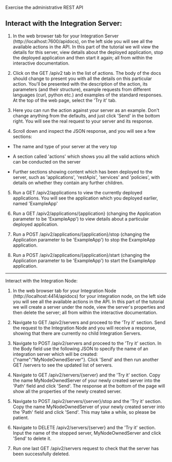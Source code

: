 Exercise the administrative REST API

Interact with the Integration Server: 
------------------------------------------------------------------------------------------------------------------------------------------
1. In the web browser tab for your Integration Server (http://localhost:7600/apidocs), on the left side you will see all the available actions in the API. In this part of the tutorial we will view the details for this server, view details about the deployed application, stop the deployed application and then start it again; all from within the interactive documentation. 

2. Click on the GET /apiv2 tab in the list of actions. The body of the docs should change to present you with all the details on this particular action. You'll be presented with the description of the action, its parameters (and their structure), example requests from different languages (curl, python etc.) and examples of the standard responses. At the top of the web page, select the 'Try it' tab. 

3. Here you can run the action against your server as an example. Don't change anything from the defaults, and just click 'Send' in the bottom right. You will see the real request to your server and its response. 

4. Scroll down and inspect the JSON response, and you will see a few sections:
 - The name and type of your server at the very top
 
 - A section called 'actions' which shows you all the valid actions which can be conducted on the server
 - Further sections showing content which has been deployed to the server, such as 'applications', 'restApis', 'services' and 'policies', with details on whether they contain any further children. 
 
5. Run a GET /apiv2/applications to view the currently deployed applications. You will see the application which you deployed earlier, named 'ExampleApp' 

6. Run a GET /apiv2/applications/{application} (changing the Application parameter to be 'ExampleApp') to view details about a particular deployed application. 

7. Run a POST /apiv2/applications/{application}/stop (changing the Application parameter to be 'ExampleApp') to stop the ExampleApp application. 

8. Run a POST /apiv2/applications/{application}/start (changing the Application parameter to be 'ExampleApp') to start the ExampleApp application. 

--------------------------------------------------------------------------------------------------------------------------------------------------------------

Interact with the Integration Node: 

1. In the web browser tab for your Integration Node (http://localhost:4414/apidocs) for your integration node, on the left side you will see all the available actions in the API. In this part of the tutorial we will create a server under the node, view the server's properties and then delete the server; all from within the interactive documentation. 

2. Navigate to GET /apiv2/servers and proceed to the 'Try it' section. Send the request to the Integration Node and you will receive a response, showing that there are currently no child Integration Servers. 

3. Navigate to POST /apiv2/servers and proceed to the 'Try it' section. In the Body field use the following JSON to specify the name of an integration server which will be created: {"name":"MyNodeOwnedServer"}. Click 'Send' and then run another GET /servers to see the updated list of servers. 

4. Navigate to GET /apiv2/servers/{server} and the 'Try it' section. Copy the name MyNodeOwnedServer of your newly created server into the 'Path' field and click 'Send'. The response at the bottom of the page will show all the properties of the newly created server. 

5. Navigate to POST /apiv2/servers/{server}/stop and the 'Try it' section. Copy the name MyNodeOwnedServer of your newly created server into the 'Path' field and click 'Send'. This may take a while, so please be patient. 

6. Navigate to DELETE /apiv2/servers/{server} and the 'Try it' section. Input the name of the stopped server, MyNodeOwnedServer and click 'Send' to delete it. 

7. Run one last GET /apiv2/servers request to check that the server has been successfully deleted. 
